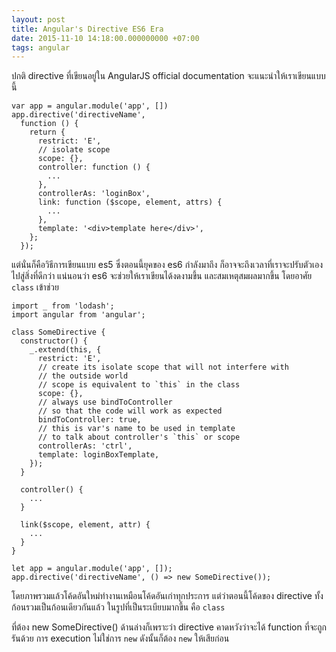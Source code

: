```yaml
---
layout: post
title: Angular's Directive ES6 Era
date: 2015-11-10 14:18:00.000000000 +07:00
tags: angular
---
```

ปกติ directive ที่เขียนอยู่ใน AngularJS official documentation จะแนะนำให้เราเขียนแบบนี้

```
var app = angular.module('app', [])
app.directive('directiveName', 
  function () {
    return {
      restrict: 'E',
      // isolate scope
      scope: {},
      controller: function () {
        ...
      },
      controllerAs: 'loginBox',
      link: function ($scope, element, attrs) {
        ...
      },
      template: '<div>template here</div>',
    };
  });
```

แต่นั่นก็คือวิธีการเขียนแบบ es5 ซึ่งตอนนี้ยุคของ es6 กำลังมาถึง ก็อาจจะถึงเวลาที่เราจะปรับตัวเองไปสู่สิ่งที่ดีกว่า แน่นอนว่า es6 จะช่วยให้เราเขียนได้งดงามขึ้น และสมเหตุสมผลมากขึ้น โดยอาศัย `class` เข้าช่วย

```
import _ from 'lodash';
import angular from 'angular';

class SomeDirective {
  constructor() {
    _.extend(this, {
      restrict: 'E',
      // create its isolate scope that will not interfere with
      // the outside world
      // scope is equivalent to `this` in the class
      scope: {},
      // always use bindToController
      // so that the code will work as expected
      bindToController: true,
      // this is var's name to be used in template
      // to talk about controller's `this` or scope
      controllerAs: 'ctrl',
      template: loginBoxTemplate,
    });
  }

  controller() {
    ...
  }

  link($scope, element, attr) {
    ...
  }
}

let app = angular.module('app', []);
app.directive('directiveName', () => new SomeDirective());
```

โดยภาพรวมแล้วโค้ดอันใหม่ทำงานเหมือนโค้ดอันเก่าทุกประการ แต่ว่าตอนนี้โค้ดของ directive ทั้งก้อนรวมเป็นก้อนเดียวกันแล้ว ในรูปที่เป็นระเบียบมากขึ้น คือ `class` 

ที่ต้อง new SomeDirective() ด้านล่างก็เพราะว่า directive คาดหวังว่าจะได้ function ที่จะถูกรันด้วย การ execution ไม่ใช่การ `new` ดังนั้นก็ต้อง `new` ให้เสียก่อน
